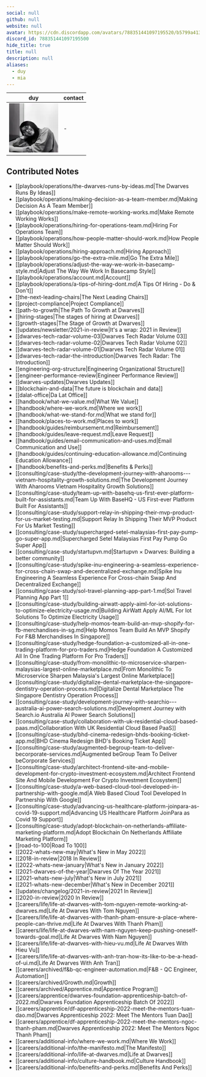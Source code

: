 ```yaml
---
social: null
github: null
website: null
avatar: https://cdn.discordapp.com/avatars/788351441097195520/b5799a413a532ba4fbdcc53fcca65693
discord_id: 788351441097195500
hide_title: true
title: null
description: null
aliases: 
  - duy
  - mia
---
```

<div class="profile"/>

| duy                                                                                                        | contact |
| ---------------------------------------------------------------------------------------------------------- | ------- |
| ![](assets/duy_b5799a413a532ba4fbdcc53fcca65693.webp) | \-      |

## Contributed Notes

- [[playbook/operations/the-dwarves-runs-by-ideas.md|The Dwarves Runs By Ideas]]
- [[playbook/operations/making-decision-as-a-team-member.md|Making Decision As A Team Member]]
- [[playbook/operations/make-remote-working-works.md|Make Remote Working Works]]
- [[playbook/operations/hiring-for-operations-team.md|Hiring For Operations Team]]
- [[playbook/operations/how-people-matter-should-work.md|How People Matter Should Work]]
- [[playbook/operations/hiring-approach.md|Hiring Approach]]
- [[playbook/operations/go-the-extra-mile.md|Go The Extra Mile]]
- [[playbook/operations/adjust-the-way-we-work-in-basecamp-style.md|Adjust The Way We Work In Basecamp Style]]
- [[playbook/operations/account.md|Account]]
- [[playbook/operations/a-tips-of-hiring-dont.md|A Tips Of Hiring - Do & Don't]]
- [[the-next-leading-chairs|The Next Leading Chairs]]
- [[project-compliance|Project Compliance]]
- [[path-to-growth|The Path To Growth at Dwarves]]
- [[hiring-stages|The stages of hiring at Dwarves]]
- [[growth-stages|The Stage of Growth at Dwarves]]
- [[updates/newsletter/2021-in-review|It's a wrap: 2021 in Review]]
- [[dwarves-tech-radar-volume-03|Dwarves Tech Radar Volume 03]]
- [[dwarves-tech-radar-volume-02|Dwarves Tech Radar Volume 02]]
- [[dwarves-tech-radar-volume-01|Dwarves Tech Radar Volume 01]]
- [[dwarves-tech-radar-the-introduction|Dwarves Tech Radar: The Introduction]]
- [[engineering-org-structure|Engineering Organizational Structure]]
- [[engineer-performance-review|Engineer Performance Review]]
- [[dwarves-updates|Dwarves Updates]]
- [[blockchain-and-data|The future is blockchain and data]]
- [[dalat-office|Da Lat Office]]
- [[handbook/what-we-value.md|What We Value]]
- [[handbook/where-we-work.md|Where we work]]
- [[handbook/what-we-stand-for.md|What we stand for]]
- [[handbook/places-to-work.md|Places to work]]
- [[handbook/guides/reimbursement.md|Reimbursement]]
- [[handbook/guides/leave-request.md|Leave Request]]
- [[handbook/guides/email-communication-and-uses.md|Email Communication and Use]]
- [[handbook/guides/continuing-education-allowance.md|Continuing Education Allowance]]
- [[handbook/benefits-and-perks.md|Benefits & Perks]]
- [[consulting/case-study/the-development-journey-with-aharooms---vietnam-hospitality-growth-solutions.md|The Development Journey With Aharooms Vietnam Hospitality Growth Solutions]]
- [[consulting/case-study/team-up-with-basehq-us-first-ever-platform-built-for-assistants.md|Team Up With BaseHQ - US First-ever Platform Built For Assistants]]
- [[consulting/case-study/support-relay-in-shipping-their-mvp-product-for-us-market-testing.md|Support Relay In Shipping Their MVP Product For Us Market Testing]]
- [[consulting/case-study/supercharged-setel-malaysias-first-pay-pump-go-super-app.md|Supercharged Setel Malaysias First Pay Pump Go Super App]]
- [[consulting/case-study/startupvn.md|Startupvn × Dwarves: Building a better community]]
- [[consulting/case-study/spike-inu-engineering-a-seamless-experience-for-cross-chain-swap-and-decentralized-exchange.md|Spike Inu Engineering A Seamless Experience For Cross-chain Swap And Decentralized Exchange]]
- [[consulting/case-study/sol-travel-planning-app-part-1.md|Sol Travel Planning App Part 1]]
- [[consulting/case-study/building-airwatt-apply-aiml-for-iot-solutions-to-optimize-electricity-usage.md|Building AirWatt Apply AI/ML For Iot Solutions To Optimize Electricity Usage]]
- [[consulting/case-study/help-momos-team-build-an-mvp-shopify-for-fb-merchandises-in-sg.md|Help Momos Team Build An MVP Shopify For F&B Merchandises In Singapore]]
- [[consulting/case-study/hedge-foundation-a-customized-all-in-one-trading-platform-for-pro-traders.md|Hedge Foundation A Customized All In One Trading Platform For Pro Traders]]
- [[consulting/case-study/from-monolithic-to-microservice-sharpen-malaysias-largest-online-marketplace.md|From Monolithic To Microservice Sharpen Malaysia's Largest Online Marketplace]]
- [[consulting/case-study/digitalize-dental-marketplace-the-singapore-dentistry-operation-process.md|Digitalize Dental Marketplace The Singapore Dentistry Operation Process]]
- [[consulting/case-study/development-journey-with-searchio---australia-ai-power-search-solutions.md|Development Journey with Search.io Australia AI Power Search Solutions]]
- [[consulting/case-study/collaboration-with-uk-residential-cloud-based-paas.md|Collaboration With UK Residential Cloud Based PaaS]]
- [[consulting/case-study/bhd-cinema-redesign-bhds-booking-ticket-app.md|BHD Cinema Redesign BHD's Booking Ticket App]]
- [[consulting/case-study/augmented-begroup-team-to-deliver-becorporate-services.md|Augmented beGroup Team To Deliver beCorporate Services]]
- [[consulting/case-study/architect-frontend-site-and-mobile-development-for-crypto-investment-ecosystem.md|Architect Frontend Site And Mobile Development For Crypto Investment Ecosystem]]
- [[consulting/case-study/a-web-based-cloud-tool-developed-in-partnership-with-google.md|A Web Based Cloud Tool Developed In Partnership With Google]]
- [[consulting/case-study/advancing-us-healthcare-platform-joinpara-as-covid-19-support.md|Advancing US Healthcare Platform JoinPara as Covid 19 Support]]
- [[consulting/case-study/adopt-blockchain-on-netherlands-affiliate-marketing-platform.md|Adopt Blockchain On Netherlands Affiliate Marketing Platform]]
- [[road-to-100|Road To 100]]
- [[2022-whats-new-may|What's New in May 2022]]
- [[2018-in-review|2018 In Review]]
- [[2022-whats-new-january|What's New in January 2022]]
- [[2021-dwarves-of-the-year|Dwarves Of The Year 2021]]
- [[2021-whats-new-july|What's New in July 2021]]
- [[2021-whats-new-december|What's New in December 2021]]
- [[updates/changelog/2021-in-review|2021 In Review]]
- [[2020-in-review|2020 In Review]]
- [[careers/life/life-at-dwarves-with-tom-nguyen-remote-working-at-dwarves.md|Life At Dwarves With Tom Nguyen]]
- [[careers/life/life-at-dwarves-with-thanh-pham-ensure-a-place-where-people-can-thrive.md|Life At Dwarves With Thanh Pham]]
- [[careers/life/life-at-dwarves-with-nam-nguyen-keep-pushing-oneself-towards-goal.md|Life At Dwarves With Nam Nguyen]]
- [[careers/life/life-at-dwarves-with-hieu-vu.md|Life At Dwarves With Hieu Vu]]
- [[careers/life/life-at-dwarves-with-anh-tran-how-its-like-to-be-a-head-of-ui.md|Life At Dwarves With Anh Tran]]
- [[careers/archived/f&b-qc-engineer-automation.md|F&B - QC Engineer, Automation]]
- [[careers/archived/Growth.md|Growth]]
- [[careers/archived/Apprentice.md|Apprentice Program]]
- [[careers/apprentice/dwarves-foundation-apprenticeship-batch-of-2022.md|Dwarves Foundation Apprenticeship Batch Of 2022]]
- [[careers/apprentice/df-apprenticeship-2022-meet-the-mentors-tuan-dao.md|Dwarves Apprenticeship 2022: Meet The Mentors Tuan Dao]]
- [[careers/apprentice/df-apprenticeship-2022-meet-the-mentors-ngoc-thanh-pham.md|Dwarves Apprenticeship 2022: Meet The Mentors Ngoc Thanh Pham]]
- [[careers/additional-info/where-we-work.md|Where We Work]]
- [[careers/additional-info/the-manifesto.md|The Manifesto]]
- [[careers/additional-info/life-at-dwarves.md|Life at Dwarves]]
- [[careers/additional-info/culture-handbook.md|Culture Handbook]]
- [[careers/additional-info/benefits-and-perks.md|Benefits And Perks]]